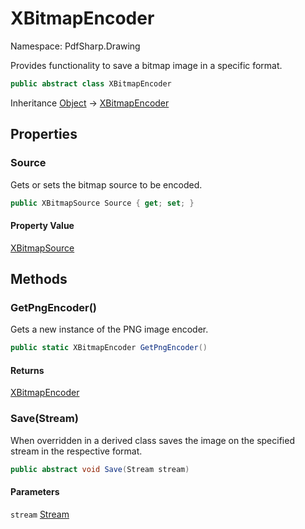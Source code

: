 # XBitmapEncoder

Namespace: PdfSharp.Drawing

Provides functionality to save a bitmap image in a specific format.

```csharp
public abstract class XBitmapEncoder
```

Inheritance [Object](https://docs.microsoft.com/en-us/dotnet/api/system.object) → [XBitmapEncoder](./pdfsharp.drawing.xbitmapencoder)

## Properties

### **Source**

Gets or sets the bitmap source to be encoded.

```csharp
public XBitmapSource Source { get; set; }
```

#### Property Value

[XBitmapSource](./pdfsharp.drawing.xbitmapsource)<br>

## Methods

### **GetPngEncoder()**

Gets a new instance of the PNG image encoder.

```csharp
public static XBitmapEncoder GetPngEncoder()
```

#### Returns

[XBitmapEncoder](./pdfsharp.drawing.xbitmapencoder)<br>

### **Save(Stream)**

When overridden in a derived class saves the image on the specified stream
 in the respective format.

```csharp
public abstract void Save(Stream stream)
```

#### Parameters

`stream` [Stream](https://docs.microsoft.com/en-us/dotnet/api/system.io.stream)<br>
